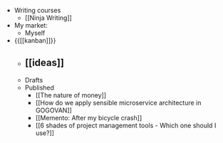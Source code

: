 - Writing courses
    - [[Ninja Writing]]
- My market: 
    - Myself
- {{[[kanban]]}}
    - [[ideas]]
        - 
    - Drafts
    - Published
        - [[The nature of money]]
        - [[How do we apply sensible microservice architecture in GOGOVAN]]
        - [[Memento: After my bicycle crash]]
        - [[6 shades of project management tools - Which one should I use?]]
